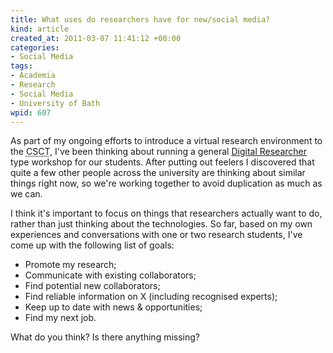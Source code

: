 ```yaml
--- 
title: What uses do researchers have for new/social media?
kind: article
created_at: 2011-03-07 11:41:12 +00:00
categories: 
- Social Media
tags: 
- Academia
- Research
- Social Media
- University of Bath
wpid: 607
---
```

As part of my ongoing efforts to introduce a virtual research environment to the <abbr title="Centre for Sustainable Chemical Technologies">CSCT</abbr>, I've been thinking about running a general [Digital Researcher][] type workshop for our students. After putting out feelers I discovered that quite a few other people across the university are thinking about similar things right now, so we're working together to avoid duplication as much as we can.

[Digital Researcher]: http://www.vitae.ac.uk/researchers/1269-314021/Digital-Researcher.html

I think it's important to focus on things that researchers actually want to do, rather than just thinking about the technologies. So far, based on my own experiences and conversations with one or two research students, I've come up with the following list of goals:

* Promote my research;
* Communicate with existing collaborators;
* Find potential new collaborators;
* Find reliable information on X (including recognised experts);
* Keep up to date with news & opportunities;
* Find my next job.

What do you think? Is there anything missing?

